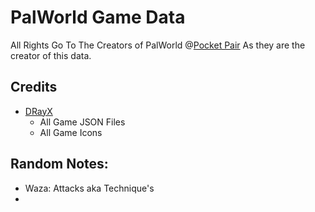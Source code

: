 # PalWorld Game Data

All Rights Go To The Creators of PalWorld @[Pocket Pair](https://www.pocketpair.jp/palworld) As they are the creator of this data.

## Credits
 - [DRayX](https://github.com/DRayX)
   - All Game JSON Files
   - All Game Icons

## Random Notes:
- Waza: Attacks aka Technique's
- 
